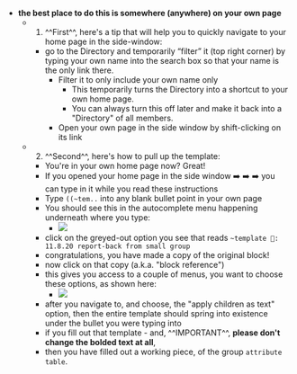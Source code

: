 - **the best place to do this is somewhere (anywhere) on your own page**
    - 1. ^^First^^, here's a tip that will help you to quickly navigate to your home page in the side-window:
        - go to the Directory and temporarily “filter” it (top right corner) by typing your own name into the search box so that your name is the only link there. 
            - Filter it to only include your own name only
                - This temporarily turns the Directory into a shortcut to your own home page.
                - You can always turn this off later and make it back into a "Directory" of all members.
            - Open your own page in the side window by shift-clicking on its link
    - 2. ^^Second^^, here's how to pull up the template:
        - You're in your own home page now? Great!
        - If you opened your home page in the side window ➡️ ➡️ ➡️ you can type in it while you read these instructions
        - Type `((~tem..` into any blank bullet point in your own page
        - You should see this in the autocomplete menu happening underneath where you type:
            - ![](https://firebasestorage.googleapis.com/v0/b/firescript-577a2.appspot.com/o/imgs%2Fapp%2Froam-book-club-2%2FCi1QdaebjB.png?alt=media&token=be9dd60f-b636-4f0b-aefc-92c4d0b086ea)
        - click on the greyed-out option you see that reads `~template 🧩: 11.8.20 report-back from small group`
        - congratulations, you have made a copy of the original block!
        - now click on that copy (a.k.a. "block reference")
        - this gives you access to a couple of menus, you want to choose these options, as shown here:
            - ![](https://firebasestorage.googleapis.com/v0/b/firescript-577a2.appspot.com/o/imgs%2Fapp%2Froam-book-club-2%2FDoOZvKxilY.png?alt=media&token=5eb26516-8462-411a-8a35-737f43a24b2d)
        - after you navigate to, and choose, the "apply children as text" option, then the entire template should spring into existence under the bullet you were typing into
        - if you fill out that template - and, ^^IMPORTANT^^, **please don't change the bolded text at all**,
        - then you have filled out a working piece, of the group `attribute table`.
